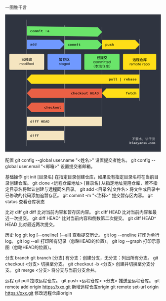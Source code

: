 
一图胜千言

![iamge](https://github.com/BevanHuang/learn-git/blob/master/Image/AboutGit.png)


配置
git config --global user.name "<姓名>" 设置提交者姓名。
git config --global user.email "<邮箱>" 设置提交者邮箱。

基础操作
git init [目录名] 在指定目录创建仓库，如果没有指定目录名将在当前目录创建仓库。
git clone <远程仓库地址> [目录名] 从指定地址克隆仓库，若不指定目录名将默认创建与远程同名目录。
git add <目录名|文件名> 将文件或目录中已修改的代码添加追暂存区。
git commit -m "<注释>" 提交暂存区内容。
git status 查看仓库状态

比对 diff
git diff 比对当前内容和暂存区内容。
git diff HEAD 比对当前内容和最近一次提交。
git diff HEAD^ 比对当前内容和倒数第二次提交。
git diff HEAD^ HEAD 比对最近两次提交。

历史 log
git log [--oneline] [--all] 查看提交历史。
git log --oneline 打印为单行log。
git log --all 打印所有记录（忽略HEAD的位置）。
git log --graph 打印示意图（忽略HEAD的位置）。

分支 branch
git branch [分支] 有分支：创建分支，无分支：列出所有分支。
git checkout <分支> 切换至分支。
git checkout -b <分支> 创建并切换至分支分支。
git merge <分支> 将分支与当前分支合并。

远程
git pull 拉取远程仓库。
git push <远程仓库> <分支> 推送至远程仓库。
git remote add origin https://xxx.git 新增远程仓库origin
git remote set-url origin https://xxx.git 修改远程仓库origin
